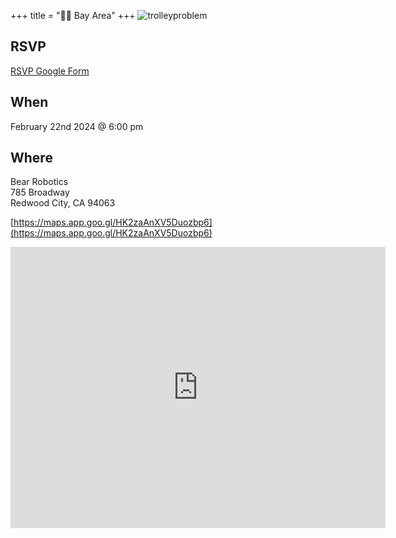 +++
title = "🌅🌉 Bay Area"
+++
![trolleyproblem](/images/bayarea/trolleyproblem.png)

## RSVP
<a href="https://forms.gle/ccNQiYBEcnNw61ic6">RSVP Google Form</a>

## When
February 22nd 2024 @ 6:00 pm

## Where
Bear Robotics \
785 Broadway \
Redwood City, CA 94063

[https://maps.app.goo.gl/HK2zaAnXV5Duozbp6](https://maps.app.goo.gl/HK2zaAnXV5Duozbp6)
<iframe src="https://www.google.com/maps/embed?pb=!1m18!1m12!1m3!1d3165.931806821363!2d-122.21196362261885!3d37.485935572059674!2m3!1f0!2f0!3f0!3m2!1i1024!2i768!4f13.1!3m3!1m2!1s0x808fa300b948316b%3A0xcfb48913a29a2482!2sBear%20Robotics%2C%20Inc!5e0!3m2!1sen!2sus!4v1705888525327!5m2!1sen!2sus" width="600" height="450" style="border:0;" allowfullscreen="" loading="lazy" referrerpolicy="no-referrer-when-downgrade"></iframe>
